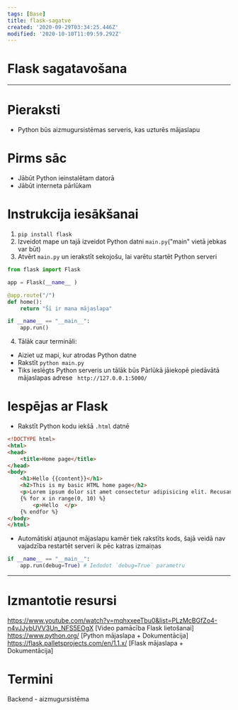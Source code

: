 ```yaml
---
tags: [Base]
title: flask-sagatve
created: '2020-09-29T03:34:25.446Z'
modified: '2020-10-10T11:09:59.292Z'
---
```


# Flask sagatavošana
---
# Pieraksti
- Python būs aizmugursistēmas serveris, kas uzturēs mājaslapu


# Pirms sāc
- Jābūt Python ieinstalētam datorā
- Jābūt interneta pārlūkam

# Instrukcija iesākšanai
1. `pip install flask`
2. Izveidot mape un tajā izveidot Python datni `main.py`("main" vietā jebkas var būt)
3. Atvērt `main.py` un ierakstīt sekojošu, lai varētu startēt Python serveri
```Python
from flask import Flask

app = Flask(__name__ )

@app.route("/")
def home():
    return "Šī ir mana mājaslapa"

if __name__ == "__main__":
    app.run()
```
4. Tālāk caur termināli:
- Aiziet uz mapi, kur atrodas Python datne
- Rakstīt `python main.py`
- Tiks ieslēgts Python serveris un tālāk būs Pārlūkā jāiekopē piedāvātā mājaslapas adrese
` http://127.0.0.1:5000/`

# Iespējas ar Flask
- Rakstīt Python kodu iekšā `.html` datnē
```html
<!DOCTYPE html>
<html>
<head>
    <title>Home page</title>
</head>
<body>
    <h1>Hello {{content}}</h1>
    <h2>This is my basic HTML home page</h2>
    <p>Lorem ipsum dolor sit amet consectetur adipisicing elit. Recusandae aliquid ab ipsa nam cum laboriosam temporibus doloribus minus, inventore corrupti reiciendis expedita molestiae, beatae, ratione optio quasi explicabo sit sunt?</p>
    {% for x in range(0, 10) %}
        <p>Hello  </p>
    {% endfor %}
</body>
</html>
```
- Automātiski atjaunot mājaslapu kamēr tiek rakstīts kods, šajā veidā nav vajadzība restartēt serveri ik pēc katras izmaiņas
```Python
if __name__ == "__main__":
    app.run(debug=True) # Iedodot `debug=True` parametru
```



---
# Izmantotie resursi
https://www.youtube.com/watch?v=mqhxxeeTbu0&list=PLzMcBGfZo4-n4vJJybUVV3Un_NFS5EOgX [Video pamācība Flask lietošanai]
https://www.python.org/ [Python mājaslapa + Dokumentācija]
https://flask.palletsprojects.com/en/1.1.x/ [Flask mājaslapa + Dokumentācija]

# Termini
Backend - aizmugursistēma
